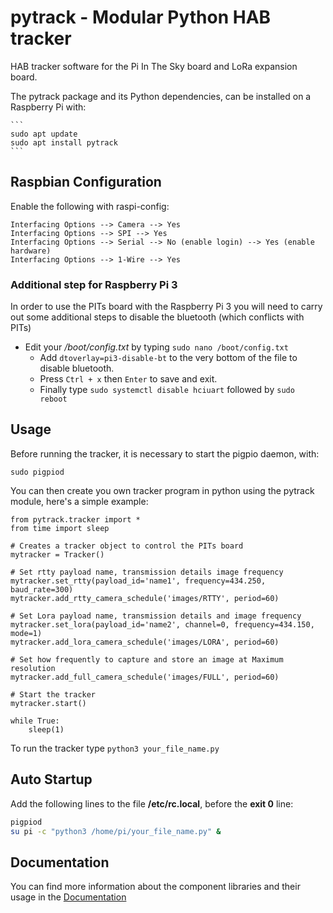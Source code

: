 # pytrack - Modular Python HAB tracker

HAB tracker software for the Pi In The Sky board and LoRa expansion board.


The pytrack package and its Python dependencies, can be installed on a Raspberry Pi with:

	```
	sudo apt update
	sudo apt install pytrack
	```
## Raspbian Configuration

Enable the following with raspi-config:

	Interfacing Options --> Camera --> Yes
	Interfacing Options --> SPI --> Yes
	Interfacing Options --> Serial --> No (enable login) --> Yes (enable hardware)
	Interfacing Options --> 1-Wire --> Yes

### Additional step for Raspberry Pi 3
In order to use the PITs board with the Raspberry Pi 3 you will need to carry out some additional steps to disable the bluetooth (which conflicts with PITs)

  - Edit your */boot/config.txt* by typing `sudo nano /boot/config.txt`
	- Add `dtoverlay=pi3-disable-bt` to the very bottom of the file to disable bluetooth.
	- Press `Ctrl + x` then `Enter` to save and exit.
	- Finally type `sudo systemctl disable hciuart` followed by `sudo reboot`

## Usage

Before running the tracker, it is necessary to start the pigpio daemon, with:

	sudo pigpiod

You can then create you own tracker program in python using the pytrack module, here's a simple example:

```
from pytrack.tracker import *
from time import sleep

# Creates a tracker object to control the PITs board
mytracker = Tracker()

# Set rtty payload name, transmission details image frequency
mytracker.set_rtty(payload_id='name1', frequency=434.250, baud_rate=300)
mytracker.add_rtty_camera_schedule('images/RTTY', period=60)

# Set Lora payload name, transmission details and image frequency
mytracker.set_lora(payload_id='name2', channel=0, frequency=434.150, mode=1)
mytracker.add_lora_camera_schedule('images/LORA', period=60)

# Set how frequently to capture and store an image at Maximum resolution
mytracker.add_full_camera_schedule('images/FULL', period=60)

# Start the tracker
mytracker.start()

while True:
	sleep(1)
```
To run the tracker type `python3 your_file_name.py`

## Auto Startup

Add the following lines to the file **/etc/rc.local**, before the **exit 0** line:

```bash
pigpiod
su pi -c "python3 /home/pi/your_file_name.py" &
```

## Documentation

You can find more information about the component libraries and their usage in the [Documentation](docs/)	
